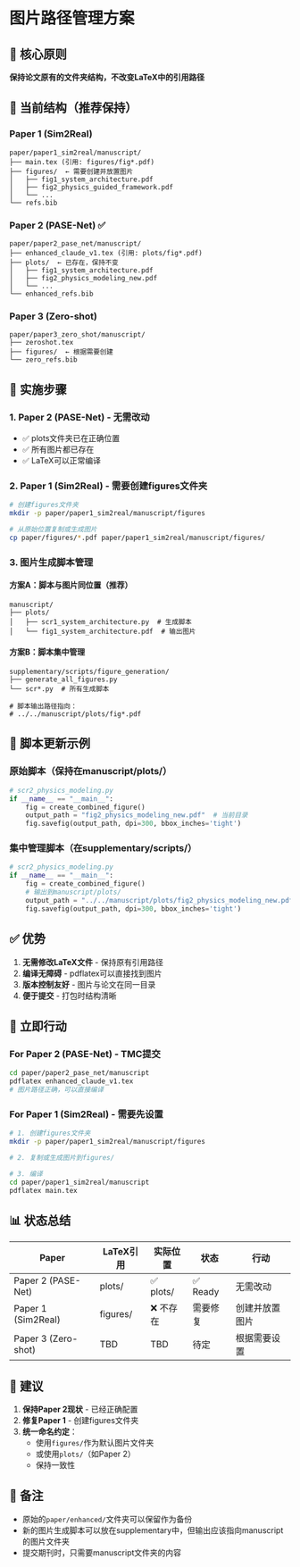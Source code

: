 # 图片路径管理方案

## 🎯 核心原则
**保持论文原有的文件夹结构，不改变LaTeX中的引用路径**

## 📁 当前结构（推荐保持）

### Paper 1 (Sim2Real)
```
paper/paper1_sim2real/manuscript/
├── main.tex (引用: figures/fig*.pdf)
├── figures/  ← 需要创建并放置图片
│   ├── fig1_system_architecture.pdf
│   ├── fig2_physics_guided_framework.pdf
│   └── ...
└── refs.bib
```

### Paper 2 (PASE-Net) ✅ 
```
paper/paper2_pase_net/manuscript/
├── enhanced_claude_v1.tex (引用: plots/fig*.pdf)
├── plots/  ← 已存在，保持不变
│   ├── fig1_system_architecture.pdf
│   ├── fig2_physics_modeling_new.pdf
│   └── ...
└── enhanced_refs.bib
```

### Paper 3 (Zero-shot)
```
paper/paper3_zero_shot/manuscript/
├── zeroshot.tex
├── figures/  ← 根据需要创建
└── zero_refs.bib
```

## 🔧 实施步骤

### 1. Paper 2 (PASE-Net) - 无需改动
- ✅ plots文件夹已在正确位置
- ✅ 所有图片都已存在
- ✅ LaTeX可以正常编译

### 2. Paper 1 (Sim2Real) - 需要创建figures文件夹
```bash
# 创建figures文件夹
mkdir -p paper/paper1_sim2real/manuscript/figures

# 从原始位置复制或生成图片
cp paper/figures/*.pdf paper/paper1_sim2real/manuscript/figures/
```

### 3. 图片生成脚本管理

#### 方案A：脚本与图片同位置（推荐）
```
manuscript/
├── plots/
│   ├── scr1_system_architecture.py  # 生成脚本
│   └── fig1_system_architecture.pdf  # 输出图片
```

#### 方案B：脚本集中管理
```
supplementary/scripts/figure_generation/
├── generate_all_figures.py
└── scr*.py  # 所有生成脚本

# 脚本输出路径指向：
# ../../manuscript/plots/fig*.pdf
```

## 📝 脚本更新示例

### 原始脚本（保持在manuscript/plots/）
```python
# scr2_physics_modeling.py
if __name__ == "__main__":
    fig = create_combined_figure()
    output_path = "fig2_physics_modeling_new.pdf"  # 当前目录
    fig.savefig(output_path, dpi=300, bbox_inches='tight')
```

### 集中管理脚本（在supplementary/scripts/）
```python
# scr2_physics_modeling.py
if __name__ == "__main__":
    fig = create_combined_figure()
    # 输出到manuscript/plots/
    output_path = "../../manuscript/plots/fig2_physics_modeling_new.pdf"
    fig.savefig(output_path, dpi=300, bbox_inches='tight')
```

## ✅ 优势

1. **无需修改LaTeX文件** - 保持原有引用路径
2. **编译无障碍** - pdflatex可以直接找到图片
3. **版本控制友好** - 图片与论文在同一目录
4. **便于提交** - 打包时结构清晰

## 🚀 立即行动

### For Paper 2 (PASE-Net) - TMC提交
```bash
cd paper/paper2_pase_net/manuscript
pdflatex enhanced_claude_v1.tex
# 图片路径正确，可以直接编译
```

### For Paper 1 (Sim2Real) - 需要先设置
```bash
# 1. 创建figures文件夹
mkdir -p paper/paper1_sim2real/manuscript/figures

# 2. 复制或生成图片到figures/

# 3. 编译
cd paper/paper1_sim2real/manuscript
pdflatex main.tex
```

## 📊 状态总结

| Paper | LaTeX引用 | 实际位置 | 状态 | 行动 |
|-------|----------|---------|------|------|
| Paper 2 (PASE-Net) | plots/ | ✅ plots/ | ✅ Ready | 无需改动 |
| Paper 1 (Sim2Real) | figures/ | ❌ 不存在 | 需要修复 | 创建并放置图片 |
| Paper 3 (Zero-shot) | TBD | TBD | 待定 | 根据需要设置 |

## 🎯 建议

1. **保持Paper 2现状** - 已经正确配置
2. **修复Paper 1** - 创建figures文件夹
3. **统一命名约定**：
   - 使用`figures/`作为默认图片文件夹
   - 或使用`plots/`（如Paper 2）
   - 保持一致性

## 📝 备注

- 原始的`paper/enhanced/`文件夹可以保留作为备份
- 新的图片生成脚本可以放在supplementary中，但输出应该指向manuscript的图片文件夹
- 提交期刊时，只需要manuscript文件夹的内容